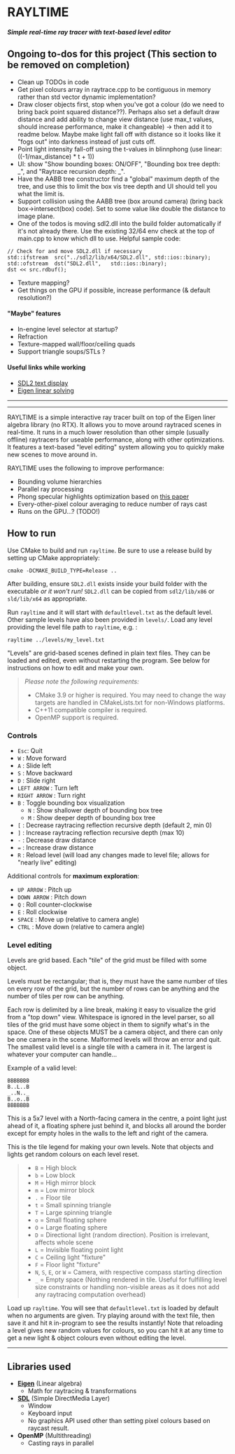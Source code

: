 # RAYLTIME

##### Simple real-time ray tracer with text-based level editor

## Ongoing to-dos for this project (This section to be removed on completion)

- Clean up TODOs in code
- Get pixel colours array in raytrace.cpp to be contiguous in memory rather than std vector dynamic implementation?
- Draw closer objects first, stop when you've got a colour (do we need to bring back point squared distance??). Perhaps also set a default draw distance and add ability to change view distance (use max_t values, should increase performance, make it changeable) -> then add it to readme below. Maybe make light fall off with distance so it looks like it "fogs out" into darkness instead of just cuts off.
- Point light intensity fall-off using the t-values in blinnphong (use linear: ((-1/max_distance) \* t + 1))
- UI: show "Show bounding boxes: ON/OFF", "Bounding box tree depth: _", and "Raytrace recursion depth: _".
- Have the AABB tree constructor find a "global" maximum depth of the tree, and use this to limit the box vis tree depth and UI should tell you what the limit is.
- Support collision using the AABB tree (box around camera) (bring back box->intersect(box) code). Set to some value like double the distance to image plane.
- One of the todos is moving sdl2.dll into the build folder automatically if it's not already there. Use the existing 32/64 env check at the top of main.cpp to know which dll to use. Helpful sample code:

```
// Check for and move SDL2.dll if necessary
std::ifstream  src("../sdl2/lib/x64/SDL2.dll", std::ios::binary);
std::ofstream  dst("SDL2.dll",   std::ios::binary);
dst << src.rdbuf();
```

- Texture mapping?
- Get things on the GPU if possible, increase performance (& default resolution?)

#### "Maybe" features

- In-engine level selector at startup?
- Refraction
- Texture-mapped wall/floor/ceiling quads
- Support triangle soups/STLs ?

#### Useful links while working

- [SDL2 text display](https://stackoverflow.com/questions/22886500/how-to-render-text-in-sdl2)
- [Eigen linear solving](https://eigen.tuxfamily.org/dox/group__TutorialLinearAlgebra.html)

---

---

RAYLTIME is a simple interactive ray tracer built on top of the Eigen liner algebra library (no RTX). It allows you to move around raytraced scenes in real-time. It runs in a much lower resolution than other simple (usually offline) raytracers for useable performance, along with other optimizations. It features a text-based "level editing" system allowing you to quickly make new scenes to move around in.

RAYLTIME uses the following to improve performance:

- Bounding volume hierarchies
- Parallel ray processing
- Phong specular highlights optimization based on [this paper](http://jcgt.org/published/0003/03/01/paper.pdf)
- Every-other-pixel colour averaging to reduce number of rays cast
- Runs on the GPU...? (TODO!)

## How to run

Use CMake to build and run `rayltime`. Be sure to use a release build by setting up CMake appropriately:
```
cmake -DCMAKE_BUILD_TYPE=Release ..
```

After building, ensure `SDL2.dll` exists inside your build folder with the executable _or it won't run!_ `SDL2.dll` can be copied from `sdl2/lib/x86` or `sld/lib/x64` as appropriate.

Run `rayltime` and it will start with `defaultlevel.txt` as the default level. Other sample levels have also been provided in `levels/`. Load any level providing the level file path to `rayltime`, e.g. :

```
rayltime ../levels/my_level.txt
```

"Levels" are grid-based scenes defined in plain text files. They can be loaded and edited, even without restarting the program. See below for instructions on how to edit and make your own.

> _Please note the following requirements:_
>
> - CMake 3.9 or higher is required. You may need to change the way targets are handled in CMakeLists.txt for non-Windows platforms.
> - C++11 compatible compiler is required.
> - OpenMP support is required.

### Controls

- `Esc`: Quit
- `W` : Move forward
- `A` : Slide left
- `S` : Move backward
- `D` : Slide right
- `LEFT ARROW` : Turn left
- `RIGHT ARROW` : Turn right
- `B` : Toggle bounding box visualization
  - `N` : Show shallower depth of bounding box tree
  - `M` : Show deeper depth of bounding box tree
- `[` : Decrease raytracing reflection recursive depth (default 2, min 0)
- `]` : Increase raytracing reflection recursive depth (max 10)
- `-` : Decrease draw distance
- `=` : Increase draw distance
- `R` : Reload level (will load any changes made to level file; allows for "nearly live" editing)

Additional controls for **maximum exploration**:

- `UP ARROW` : Pitch up
- `DOWN ARROW` : Pitch down
- `Q` : Roll counter-clockwise
- `E` : Roll clockwise
- `SPACE` : Move up (relative to camera angle)
- `CTRL` : Move down (relative to camera angle)

### Level editing

Levels are grid based. Each "tile" of the grid must be filled with some object.

Levels must be rectangular; that is, they must have the same number of tiles on every row of the grid, but the number of rows can be anything and the number of tiles per row can be anything.

Each row is delimited by a line break, making it easy to visualize the grid from a "top down" view. Whitespace is ignored in the level parser, so all tiles of the grid must have some object in them to signify what's in the space. One of these objects MUST be a camera object, and there can only be one camera in the scene. Malformed levels will throw an error and quit. The smallest valid level is a single tile with a camera in it. The largest is whatever your computer can handle...

Example of a valid level:

```
BBBBBBB
B..L..B
_..N.._
B..o..B
BBBBBBB
```

This is a 5x7 level with a North-facing camera in the centre, a point light just ahead of it, a floating sphere just behind it, and blocks all around the border except for empty holes in the walls to the left and right of the camera.

This is the tile legend for making your own levels. Note that objects and lights get random colours on each level reset.

> - `B` = High block
> - `b` = Low block
> - `M` = High mirror block
> - `m` = Low mirror block
> - `.` = Floor tile
> - `t` = Small spinning triangle
> - `T` = Large spinning triangle
> - `o` = Small floating sphere
> - `O` = Large floating sphere
> - `D` = Directional light (random direction). Position is irrelevant, affects whole scene
> - `L` = Invisible floating point light
> - `C` = Ceiling light "fixture"
> - `F` = Floor light "fixture"
> - `N`, `S`, `E`, or `W` = Camera, with respective compass starting direction
> - `_` = Empty space (Nothing rendered in tile. Useful for fulfilling level size constraints or handling non-visible areas as it does not add any raytracing computation overhead)

Load up `rayltime`. You will see that `defaultlevel.txt` is loaded by default when no arguments are given. Try playing around with the text file, then save it and hit `R` in-program to see the results instantly! Note that reloading a level gives new random values for colours, so you can hit `R` at any time to get a new light & object colours even without editing the level.

---

## Libraries used

- **[Eigen](https://github.com/eigenteam/eigen-git-mirror)** (Linear algebra)
  - Math for raytracing & transformations
- **[SDL](https://www.libsdl.org/)** (Simple DirectMedia Layer)
  - Window
  - Keyboard input
  - No graphics API used other than setting pixel colours based on raycast result.
- **OpenMP** (Multithreading)
  - Casting rays in parallel

